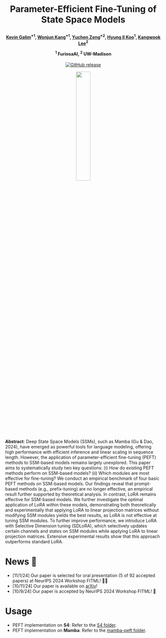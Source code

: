 <h1 align="center"> <p>Parameter-Efficient Fine-Tuning of State Space Models</p></h1>
<h4 align="center">
    <p>
      <a href="https://scholar.google.com/citations?user=G1EpeWYAAAAJ&hl=en" target="_blank">Kevin Galim</a><sup>*1</sup>, <a href="https://scholar.google.com/citations?user=Q-ARWkwAAAAJ&hl=eh" target="_blank">Wonjun Kang</a><sup>*1</sup>, <a href="https://yzeng58.github.io/zyc_cv/" target="_blank">Yuchen Zeng</a><sup>*2</sup>, <a href="http://cvml.ajou.ac.kr/wiki/index.php/Professor" target="_blank">Hyung Il Koo</a><sup>1</sup>, <a href="https://kangwooklee.com/aboutme/" target="_blank">Kangwook Lee</a><sup>2</sup>
  </p>
  <p>
    <sup>1</sup> FuriosaAI, <sup>2</sup> UW-Madison
   </p>
    </h4>
<p align="center">
    <a href="https://arxiv.org/abs/2410.09016">
        <img alt="GitHub release" src="https://img.shields.io/badge/arXiv-2410.09016-b31b1b.svg">
    </a>
</p>

<p align="center">
<img src = "https://github.com/user-attachments/assets/b318c473-cb41-4d88-9e83-d9e1ac03b620" width="30%" height="30%">
</p>

**Abstract**: Deep State Space Models (SSMs), such as Mamba (Gu & Dao, 2024), have emerged as powerful tools for language modeling, offering high performance with efficient inference and linear scaling in sequence length. However, the application of parameter-efficient fine-tuning (PEFT) methods to SSM-based models remains largely unexplored. This paper aims to systematically study two key questions: (i) How do existing PEFT methods perform on SSM-based models? (ii) Which modules are most effective for fine-tuning? We conduct an empirical benchmark of four basic PEFT methods on SSM-based models. Our findings reveal that prompt-based methods (e.g., prefix-tuning) are no longer effective, an empirical result further supported by theoretical analysis. In contrast, LoRA remains effective for SSM-based models. We further investigate the optimal application of LoRA within these models, demonstrating both theoretically and experimentally that applying LoRA to linear projection matrices without modifying SSM modules yields the best results, as LoRA is not effective at tuning SSM modules. To further improve performance, we introduce LoRA with Selective Dimension tuning (SDLoRA), which selectively updates certain channels and states on SSM modules while applying LoRA to linear projection matrices. Extensive experimental results show that this approach outperforms standard LoRA.

# News  🚀

* [11/1/24] Our paper is selected for oral presentation (5 of 92 accepted papers) at NeurIPS 2024 Workshop FITML! 🎉🎉
* [10/11/24] Our paper is available on <a href="https://arxiv.org/abs/2410.09016">arXiv</a>!
* [10/9/24] Our paper is accepted by NeurIPS 2024 Workshop FITML! 🎉

# Usage

* PEFT implementation on **S4**: Refer to the [S4 folder](./S4).
* PEFT implementation on **Mamba**: Refer to the [mamba-peft folder](./mamba-peft).


